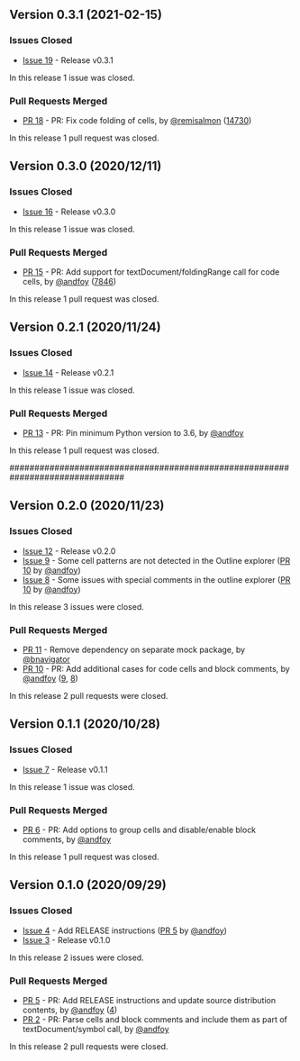 ## Version 0.3.1 (2021-02-15)

### Issues Closed

* [Issue 19](https://github.com/spyder-ide/pyls-spyder/issues/19) - Release v0.3.1

In this release 1 issue was closed.

### Pull Requests Merged

* [PR 18](https://github.com/spyder-ide/pyls-spyder/pull/18) - PR: Fix code folding of cells, by [@remisalmon](https://github.com/remisalmon) ([14730](https://github.com/spyder-ide/spyder/issues/14730))

In this release 1 pull request was closed.


## Version 0.3.0 (2020/12/11)

### Issues Closed

* [Issue 16](https://github.com/spyder-ide/pyls-spyder/issues/16) - Release v0.3.0

In this release 1 issue was closed.

### Pull Requests Merged

* [PR 15](https://github.com/spyder-ide/pyls-spyder/pull/15) - PR: Add support for textDocument/foldingRange call for code cells, by [@andfoy](https://github.com/andfoy) ([7846](https://github.com/spyder-ide/spyder/issues/7846))

In this release 1 pull request was closed.


## Version 0.2.1 (2020/11/24)

### Issues Closed

* [Issue 14](https://github.com/spyder-ide/pyls-spyder/issues/14) - Release v0.2.1

In this release 1 issue was closed.

### Pull Requests Merged

* [PR 13](https://github.com/spyder-ide/pyls-spyder/pull/13) - PR: Pin minimum Python version to 3.6, by [@andfoy](https://github.com/andfoy)

In this release 1 pull request was closed.

###############################################################################


## Version 0.2.0 (2020/11/23)

### Issues Closed

* [Issue 12](https://github.com/spyder-ide/pyls-spyder/issues/12) - Release v0.2.0
* [Issue 9](https://github.com/spyder-ide/pyls-spyder/issues/9) - Some cell patterns are not detected in the Outline explorer ([PR 10](https://github.com/spyder-ide/pyls-spyder/pull/10) by [@andfoy](https://github.com/andfoy))
* [Issue 8](https://github.com/spyder-ide/pyls-spyder/issues/8) - Some issues with special comments in the outline explorer ([PR 10](https://github.com/spyder-ide/pyls-spyder/pull/10) by [@andfoy](https://github.com/andfoy))

In this release 3 issues were closed.

### Pull Requests Merged

* [PR 11](https://github.com/spyder-ide/pyls-spyder/pull/11) - Remove dependency on separate mock package, by [@bnavigator](https://github.com/bnavigator)
* [PR 10](https://github.com/spyder-ide/pyls-spyder/pull/10) - PR: Add additional cases for code cells and block comments, by [@andfoy](https://github.com/andfoy) ([9](https://github.com/spyder-ide/pyls-spyder/issues/9), [8](https://github.com/spyder-ide/pyls-spyder/issues/8))

In this release 2 pull requests were closed.


## Version 0.1.1 (2020/10/28)

### Issues Closed

* [Issue 7](https://github.com/spyder-ide/pyls-spyder/issues/7) - Release v0.1.1

In this release 1 issue was closed.

### Pull Requests Merged

* [PR 6](https://github.com/spyder-ide/pyls-spyder/pull/6) - PR: Add options to group cells and disable/enable block comments, by [@andfoy](https://github.com/andfoy)

In this release 1 pull request was closed.


## Version 0.1.0 (2020/09/29)

### Issues Closed

* [Issue 4](https://github.com/spyder-ide/pyls-spyder/issues/4) - Add RELEASE instructions ([PR 5](https://github.com/spyder-ide/pyls-spyder/pull/5) by [@andfoy](https://github.com/andfoy))
* [Issue 3](https://github.com/spyder-ide/pyls-spyder/issues/3) - Release v0.1.0

In this release 2 issues were closed.

### Pull Requests Merged

* [PR 5](https://github.com/spyder-ide/pyls-spyder/pull/5) - PR: Add RELEASE instructions and update source distribution contents, by [@andfoy](https://github.com/andfoy) ([4](https://github.com/spyder-ide/pyls-spyder/issues/4))
* [PR 2](https://github.com/spyder-ide/pyls-spyder/pull/2) - PR: Parse cells and block comments and include them as part of textDocument/symbol call, by [@andfoy](https://github.com/andfoy)

In this release 2 pull requests were closed.
